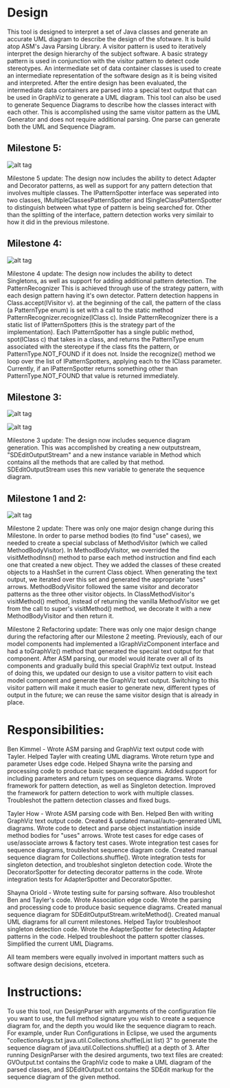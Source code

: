 # Design

This tool is designed to interpret a set of Java classes and generate an accurate UML diagram to describe the design of the sfotware. It is build atop ASM's Java Parsing Library. A visitor pattern is used to iteratively interpret the design hierarchy of the subject software. A basic strategy pattern is used in conjunction with the visitor pattern to detect code stereotypes. An intermediate set of data container classes is used to create an intermediate representation of the software design as it is being visited and interpreted. After the entire design has been evaluated, the intermediate data containers are parsed into a special text output that can be used in GraphViz to generate a UML diagram. This tool can also be used to generate Sequence Diagrams to describe how the classes interact with each other. This is accomplished using the same visitor pattern as the UML Generator and does not require additional parsing. One parse can generate both the UML and Sequence Diagram.

## Milestone 5:

![alt tag](https://github.com/Soriold/CSSE374-Eleven/blob/master/CSSE374-Eleven/M5%20Project%20UML%20Diagrams/M5%20Manual%20UML.png?raw=true)

Milestone 5 update: The design now includes the ability to detect Adapter and Decorator patterns, as well as support for any pattern detection that involves multiple classes. The IPatternSpotter interface was seperated into two classes, IMultipleClassesPatternSpotter and ISingleClassPatternSpotter to distinguish between what type of pattern is being searched for. Other than the splitting of the interface, pattern detection works very similair to how it did in the previous milestone.

## Milestone 4:

![alt tag](https://github.com/Soriold/CSSE374-Eleven/blob/master/CSSE374-Eleven/M4%20Project%20UML%20Diagrams/M4%20Manual%20UML.png?raw=true)

Milestone 4 update: The design now includes the ability to detect Singletons, as well as support for adding additional pattern detection. The PatternRecognizer  This is achieved through use of the strategy pattern, with each design pattern having it's own detector. Pattern detection happens in Class.accept(IVisitor v). at the beginning of the call, the pattern of the class (a PatternType enum) is set with a call to the static method PatternRecognizer.recognize(IClass c). Inside PatternRecognizer there is a static list of IPatternSpotters (this is the strategy part of the implementation). Each IPatternSpotter has a single public method, spot(IClass c) that takes in a class, and returns the PatternType enum associated with the stereotype if the class fits the pattern, or PatternType.NOT\_FOUND if it does not. Inside the recognize() method we loop over the list of IPatternSpotters, applying each to the IClass parameter. Currently, if an IPatternSpotter returns something other than PatternType.NOT\_FOUND that value is returned immediately.

## Milestone 3:

![alt tag](https://github.com/Soriold/CSSE374-Eleven/blob/master/CSSE374-Eleven/M3%20Project%20UML%20Diagrams/M3%20Manual%20UML.jpg?raw=true)

![alt tag](https://github.com/Soriold/CSSE374-Eleven/blob/master/CSSE374-Eleven/M3%20Sequence%20Diagrams/Manual%20SVEdit%202Deep.jpg?raw=true)

Milestone 3 update: The design now includes sequence diagram generation. This was accomplished by creating a new outputstream, "SDEditOutputStream" and a new instance variable in Method which contains all the methods that are called by that method. SDEditOutputStream uses this new variable to generate the sequence diagram. 

## Milestone 1 and 2:

![alt tag](https://github.com/Soriold/CSSE374-Eleven/blob/master/CSSE374-Eleven/M1%20Project%20UML%20Diagrams/M1%20Manually%20Created%20UML%20Diagram.png?raw=true)

Milestone 2 update: There was only one major design change during this Milestone. In order to parse method bodies (to find "use" cases), we needed to create a special subclass of MethodVisitor (which we called MethodBodyVisitor). In MethodBodyVisitor, we overrided the visitMethodInsn() method to parse each method instruction and find each one that created a new object. They we added the classes of these created objects to a HashSet<String> in the current Class object. When generating the text output, we iterated over this set and generated the appropriate "uses" arrows. MethodBodyVisitor followed the same visitor and decorator patterns as the three other visitor objects. In ClassMethodVisitor's visitMethod() method, instead of returning the vanilla MethodVisitor we get from the call to super's visitMethod() method, we decorate it with a new MethodBodyVisitor and then return it.

Milestone 2 Refactoring update: There was only one major design change during the refactoring after our Milestone 2 meeting. Previously, each of our model components had implemented a IGraphVizComponent interface and had a toGraphViz() method that generated the special text output for that component. After ASM parsing, our model would iterate over all of its components and gradually build this special GraphViz text output. Instead of doing this, we updated our design to use a visitor pattern to visit each model component and generate the GraphViz text output. Switching to this visitor pattern will make it much easier to generate new, different types of output in the future; we can reuse the same visitor design that is already in place.

# Responsibilities:
Ben Kimmel - Wrote ASM parsing and GraphViz text output code with Tayler. Helped Tayler with creating UML diagrams. Wrote return type and parameter Uses edge code. Helped Shayna write the parsing and processing code to produce basic sequence diagrams. Added support for including parameters and return types on sequence diagrams. Wrote framework for pattern detection, as well as Singleton detection. Improved the framework for pattern detection to work with multiple classes. Troubleshot the pattern detection classes and fixed bugs.

Tayler How - Wrote ASM parsing code with Ben. Helped Ben with writing GraphViz text output code. Created & updated manual/auto-generated UML diagrams. Wrote code to detect and parse object instantiation inside method bodies for "uses" arrows. Wrote test cases for edge cases of use/associate arrows & factory test cases. Wrote integration test cases for sequence diagrams, troubleshot sequence diagram code. Created manual sequence diagram for Collections.shuffle(). Wrote integration tests for singleton detection, and troubleshot singleton detection code. Wrote the DecoratorSpotter for detecting decorator patterns in the code. Wrote integration tests for AdapterSpotter and DecoratorSpotter.

Shayna Oriold - Wrote testing suite for parsing software. Also troubleshot Ben and Tayler's code. Wrote Association edge code. Wrote the parsing and processing code to produce basic sequence diagrams. Created manual sequence diagram for SDEditOutputStream.writeMethod(). Created manual UML diagrams for all current milestones. Helped Taylor troubleshoot singleton detection code. Wrote the AdapterSpotter for detecting Adapter patterns in the code. Helped troubleshoot the pattern spotter classes.
Simplified the current UML Diagrams.

All team members were equally involved in important matters such as software design decisions, etcetera.

# Instructions: 
To use this tool, run DesignParser with arguments of the configuration file you want to use, the full method signature you wish to create a sequence diagram for, and the depth you would like the sequence diagram to reach. For example, under Run Configurations in Eclipse, we used the arguments "collectionsArgs.txt java.util.Collections.shuffle(List<T> list) 3" to generate the sequence diagram of java.util.Collections.shuffle() at a depth of 3. After running DesignParser with the desired arguments, two text files are created: GVOutput.txt contains the GraphViz code to make a UML diagram of the parsed classes, and SDEditOutput.txt contains the SDEdit markup for the sequence diagram of the given method.
